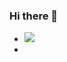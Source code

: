 ### Hi there 👋

+ <img src='https://komarev.com/ghpvc/?username=salihkarademir&label=Wiews&color=green&style=flat-plastic'>
+ </div>

